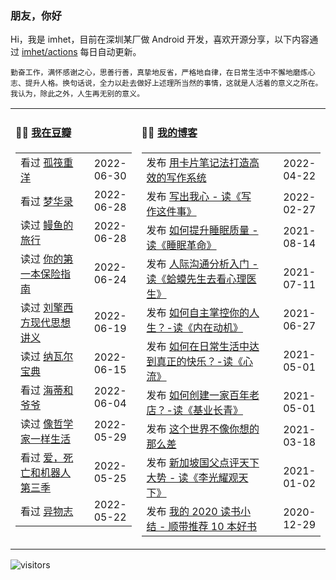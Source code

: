 ### 朋友，你好

Hi，我是 imhet，目前在深圳某厂做 Android 开发，喜欢开源分享，以下内容通过 <a href="https://github.com/imhet/imhet/actions" target="_blank">imhet/actions</a> 每日自动更新。

<!-- juzi starts -->
```
勤奋工作，满怀感谢之心，思善行善，真挚地反省，严格地自律，在日常生活中不懈地磨炼心志、提升人格。换句话说，全力以赴去做好上述理所当然的事情，这就是人活着的意义之所在。我认为，除此之外，人生再无别的意义。
```
<!-- juzi ends -->


<table width="900px">
<tr>
<td valign="top" width="40%">

#### 🤾‍♂️  <a href="https://www.douban.com/people/heyitao/" target="_blank">我在豆瓣</a>

<!-- douban starts -->
| | |
 |:------------- | -------------: |
| 看过 <a href='http://movie.douban.com/subject/5155128/' target='_blank'>孤筏重洋</a> | 2022-06-30 |
| 看过 <a href='http://movie.douban.com/subject/35231822/' target='_blank'>梦华录</a> | 2022-06-28 |
| 读过 <a href='https://book.douban.com/subject/35167939/' target='_blank'>鳗鱼的旅行</a> | 2022-06-28 |
| 读过 <a href='https://book.douban.com/subject/30302000/' target='_blank'>你的第一本保险指南</a> | 2022-06-24 |
| 读过 <a href='https://book.douban.com/subject/35313227/' target='_blank'>刘擎西方现代思想讲义</a> | 2022-06-19 |
| 读过 <a href='https://book.douban.com/subject/35876121/' target='_blank'>纳瓦尔宝典</a> | 2022-06-15 |
| 看过 <a href='http://movie.douban.com/subject/25958717/' target='_blank'>海蒂和爷爷</a> | 2022-06-04 |
| 读过 <a href='https://book.douban.com/subject/27167270/' target='_blank'>像哲学家一样生活</a> | 2022-05-29 |
| 看过 <a href='http://movie.douban.com/subject/35436582/' target='_blank'>爱，死亡和机器人 第三季</a> | 2022-05-25 |
| 看过 <a href='http://movie.douban.com/subject/26889177/' target='_blank'>异物志</a> | 2022-05-22 |
<!-- douban ends -->

</td>


<td valign="top" width="60%">

#### 🤹‍♀️ <a href="https://heyitao.com/" target="_blank">我的博客</a>

<!-- blog starts -->
| | |
 |:------------- | -------------: |
| 发布 <a href='http://heyitao.com/post/reading-kpbjxzf' target='_blank'>用卡片笔记法打造高效的写作系统</a> | 2022-04-22 |
| 发布 <a href='http://heyitao.com/post/reading-xiezuozhejianshi' target='_blank'>写出我心 - 读《写作这件事》</a> | 2022-02-27 |
| 发布 <a href='http://heyitao.com/post/reading-smgm' target='_blank'>如何提升睡眠质量 - 读《睡眠革命》</a> | 2021-08-14 |
| 发布 <a href='http://heyitao.com/post/reading-hmxsqkxlys' target='_blank'>人际沟通分析入门 - 读《蛤蟆先生去看心理医生》</a> | 2021-07-11 |
| 发布 <a href='http://heyitao.com/post/reading-neizaidongji' target='_blank'>如何自主掌控你的人生？-读《内在动机》</a> | 2021-06-27 |
| 发布 <a href='http://heyitao.com/post/reading-xinliu' target='_blank'>如何在日常生活中达到真正的快乐？-读《心流》</a> | 2021-05-01 |
| 发布 <a href='http://heyitao.com/post/reading-jiyechangqing' target='_blank'>如何创建一家百年老店？-读《基业长青》</a> | 2021-05-01 |
| 发布 <a href='http://heyitao.com/post/reading-shishi' target='_blank'>这个世界不像你想的那么差</a> | 2021-03-18 |
| 发布 <a href='http://heyitao.com/post/reading-lgygtx' target='_blank'>新加坡国父点评天下大势 - 读《李光耀观天下》</a> | 2021-01-02 |
| 发布 <a href='http://heyitao.com/post/reading-2020' target='_blank'>我的 2020 读书小结 - 顺带推荐 10 本好书</a> | 2020-12-29 |
<!-- blog ends -->

</td>
</tr>


</table>

![visitors](https://visitor-badge.glitch.me/badge?page_id=imhet.imhet)